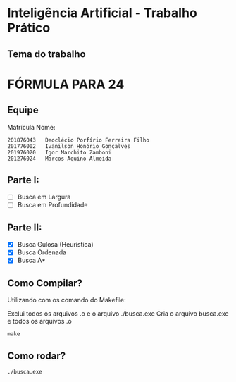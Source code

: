 # Inteligência Artificial - Trabalho Prático

## Tema do trabalho

# FÓRMULA PARA 24

## Equipe

Matrícula   Nome:
```
201876043   Deoclécio Porfírio Ferreira Filho
201776002   Ivanilson Honório Gonçalves
201976020   Igor Marchito Zamboni
201276024   Marcos Aquino Almeida
```

## Parte I:

- [ ] Busca em Largura
- [ ] Busca em Profundidade

## Parte II:

- [x] Busca Gulosa (Heurística)
- [x] Busca Ordenada
- [x] Busca A*

## Como Compilar?

Utilizando com os comando do Makefile:

Exclui todos os arquivos .o e o arquivo ./busca.exe
Cria o arquivo busca.exe e todos os arquivos .o
```
make
```
## Como rodar?

```
./busca.exe
```

